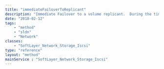 ```yaml
---
title: "immediateFailoverToReplicant"
description: "Immediate Failover to a volume replicant.  During the time which the replicant is in use the local nas volume will not be available. "
date: "2018-02-12"
tags:
    - "method"
    - "sldn"
    - "Network"
classes:
    - "SoftLayer_Network_Storage_Iscsi"
type: "reference"
layout: "method"
mainService : "SoftLayer_Network_Storage_Iscsi"
---
```

